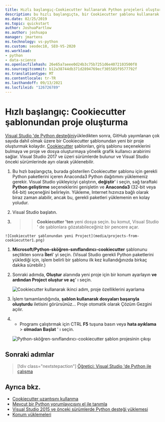 ```yaml
---
title: Hızlı başlangıç-Cookiecutter kullanarak Python projeleri oluşturma
description: bu hızlı başlangıçta, bir Cookiecutter şablonu kullanarak Python için bir Visual Studio projesi oluşturacaksınız.
ms.date: 02/25/2019
ms.topic: quickstart
author: JoshuaPartlow
ms.author: joshuapa
manager: jmartens
ms.technology: vs-python
ms.custom: seodec18, SEO-VS-2020
ms.workload:
- python
- data-science
ms.openlocfilehash: 26e65a7aeee0d24b3c75b7251d6e4072103500f8
ms.sourcegitcommit: b12a38744db371d2894769ecf305585f9577792f
ms.translationtype: MT
ms.contentlocale: tr-TR
ms.lasthandoff: 09/13/2021
ms.locfileid: "126726789"
---
```

# <a name="quickstart-create-a-project-from-a-cookiecutter-template"></a>Hızlı başlangıç: Cookiecutter şablonundan proje oluşturma

[Visual Studio 'de Python desteğini](installing-python-support-in-visual-studio.md)yükledikten sonra, GitHub yayımlanan çok sayıda dahil olmak üzere bir Cookiecutter şablonundan yeni bir proje oluşturmak kolaydır. [Cookiecutter](https://cookiecutter.readthedocs.io/en/latest/) şablonları, giriş şablonu seçeneklerini bulmaya ve proje ve dosya oluşturmaya yönelik grafik kullanıcı arabirimi sağlar. Visual Studio 2017 ve üzeri sürümlerde bulunur ve Visual Studio önceki sürümlerinde ayrı olarak yüklenebilir.

1. Bu hızlı başlangıçta, burada gösterilen Cookiecutter şablonu için gerekli Python paketlerini içeren Anaconda3 Python dağıtımını yüklemeniz gerekir. Visual Studio yükleyiciyi çalıştırın, **değiştir**' i seçin, sağ taraftaki **Python geliştirme** seçeneklerini genişletin ve **Anaconda3** (32-bit veya 64-bit) seçeneğini belirleyin. Yükleme, Internet hızınıza bağlı olarak biraz zaman alabilir, ancak bu, gerekli paketleri yüklemenin en kolay yoludur.

1. Visual Studio başlatın.

1.   >    >  **Cookiecutter 'ten** yeni dosya seçin. bu komut, Visual Studio ' de şablonlara gözatabileceğiniz bir pencere açar.

    ![Cookiecutter şablonundan yeni Project](media/projects-from-cookiecutter1.png)

1. **Microsoft/Python-sköğren-sınıflandırıcı-cookiecutter** şablonunu seçtikten sonra **İleri**' yi seçin. (Visual Studio gerekli Python paketlerini yüklediği için, işlem belirli bir şablonu ilk kez kullandığınızda birkaç dakika sürebilir.)

1. Sonraki adımda, **Oluştur** alanında yeni proje için bir konum ayarlayın **ve ardından Project oluştur ve aç**' ı seçin.

    ![Cookiecutter kullanarak ikinci adım, proje özelliklerini ayarlama](media/projects-from-cookiecutter2.png)

1. İşlem tamamlandığında, **şablon kullanarak dosyaları başarıyla oluşturdu** iletisini görürsünüz... Proje otomatik olarak Çözüm Gezgini açılır.

1.  + Programı çalıştırmak için CTRL **F5** tuşuna basın veya **hata ayıklama**  >  **olmadan Başlat** ' ı seçin.

    ![Python-sköğren-sınıflandırıcı-cookiecutter şablon projesinin çıkışı](media/projects-from-cookiecutter4.png)

## <a name="next-steps"></a>Sonraki adımlar

> [!div class="nextstepaction"]
> [Öğretici: Visual Studio 'de Python ile çalışma](tutorial-working-with-python-in-visual-studio-step-01-create-project.md)

## <a name="see-also"></a>Ayrıca bkz.

- [Cookiecutter uzantısını kullanma](using-python-cookiecutter-templates.md)
- [Mevcut bir Python yorumlayıcısını el ile tanımla](managing-python-environments-in-visual-studio.md#manually-identify-an-existing-environment)
- [Visual Studio 2015 ve önceki sürümlerde Python desteği yüklemesi](installing-python-support-in-visual-studio.md)
- [Konum yüklemeleri](installing-python-support-in-visual-studio.md#install-locations)

